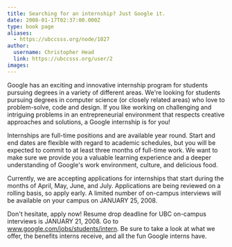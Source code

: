 ```yaml
---
title: Searching for an internship? Just Google it. 
date: 2008-01-17T02:37:00.000Z
type: book page
aliases:
  - https://ubccsss.org/node/1027
author:
  username: Christopher Head
  link: https://ubccsss.org/user/2
images:
---
```


<div class="field field-name-body field-type-text-with-summary field-label-hidden"><div class="field-items"><div class="field-item even"><p>Google has an exciting and innovative internship program for students pursuing degrees in a variety of different areas.  We&apos;re looking for students pursuing degrees in computer science (or closely related areas) who love to problem-solve, code and design.  If you like working on challenging and intriguing problems in an entrepreneurial environment that respects creative approaches and solutions, a Google internship is for you! </p>
<p>Internships are full-time positions and are available year round.  Start and end dates are flexible with regard to academic schedules, but you will be expected to commit to at least three months of full-time work.  We want to make sure we provide you a valuable learning experience and a deeper understanding of Google&apos;s work environment, culture, and delicious food. </p>
<p>Currently, we are accepting applications for internships that start during the months of April, May, June, and July.  Applications are being reviewed on a rolling basis, so apply early.  A limited number of on-campus interviews will be available on your campus on JANUARY 25, 2008.</p>
<p>Don&apos;t hesitate, apply now!  Resume drop deadline for UBC on-campus interviews is JANUARY 21, 2008. Go to <a href="https://www.google.com/jobs/students/intern">www.google.com/jobs/students/intern</a>.  Be sure to take a look at what we offer, the benefits interns receive, and all the fun Google interns have.</p>
</div></div></div>    <footer>
          </footer>
